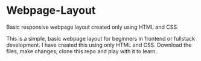 # Webpage-Layout
Basic responsive webpage layout created only using HTML and CSS.

This is a simple, basic webpage layout for beginners in frontend or fullstack development. I have created this using only HTML and CSS. 
Download the files, make changes, clone this repo and play with it to learn. 
